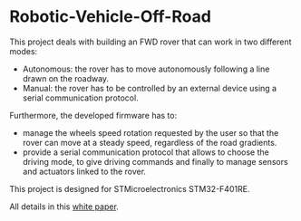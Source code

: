 # Robotic-Vehicle-Off-Road
This project deals with building an FWD rover that can work in two different modes:  
- Autonomous: the rover has to move autonomously following a line drawn on
the roadway.  
- Manual: the rover has to be controlled by an external device using a serial
communication protocol.  

Furthermore, the developed firmware has to:  
- manage the wheels speed rotation requested by the user so that the rover can
move at a steady speed, regardless of the road gradients.  
- provide a serial communication protocol that allows to choose the driving
mode, to give driving commands and finally to manage sensors and actuators
linked to the rover.  

This project is designed for STMicroelectronics STM32-F401RE.  

All details in this [white paper](https://github.com/gdiprisco/Robotic-Vehicle-Off-Road/blob/master/RoVeR%20Robotic%20Vehicle%20off%20Road.pdf).
